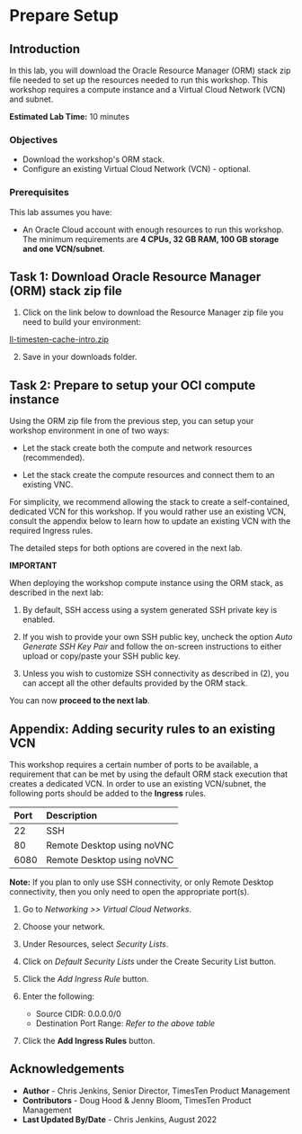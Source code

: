 # Prepare Setup

## Introduction

In this lab, you will download the Oracle Resource Manager (ORM) stack zip file needed to set up the resources needed to run this workshop. This workshop requires a compute instance and a Virtual Cloud Network (VCN) and subnet.

**Estimated Lab Time:** 10 minutes

### Objectives

-   Download the workshop's ORM stack.
-   Configure an existing Virtual Cloud Network (VCN) - optional.

### Prerequisites

This lab assumes you have:

- An Oracle Cloud account with enough resources to run this workshop. The minimum requirements are **4 CPUs, 32 GB RAM, 100 GB storage and one VCN/subnet**.

## Task 1: Download Oracle Resource Manager (ORM) stack zip file

1.  Click on the link below to download the Resource Manager zip file you need to build your environment:

 [ll-timesten-cache-intro.zip](https://objectstorage.us-ashburn-1.oraclecloud.com/p/zXF3WR--V6CG3ZmB1vgQcEcYYidDhuejeplM9oBUwiYGs-7BnN4YI2_TLVY82_-b/n/natdsecurity/b/stack/o/ll-timesten-cache-intro.zip)

2.  Save in your downloads folder.



## Task 2: Prepare to setup your OCI compute instance

Using the ORM zip file from the previous step, you can setup your workshop environment in one of two ways:

- Let the stack create both the compute and network resources (recommended).

- Let the stack create the compute resources and connect them to an existing VNC.

For simplicity, we recommend allowing the stack to create a self-contained, dedicated VCN for this workshop. If you would rather use an existing VCN, consult the appendix below to learn how to update an existing VCN with the required Ingress rules.

The detailed steps for both options are covered in the next lab.

**IMPORTANT**

When deploying the workshop compute instance using the ORM stack, as described in the next lab:

1. By default, SSH access using a system generated SSH private key is enabled.

2. If you wish to provide your own SSH public key, uncheck the option *Auto Generate SSH Key Pair* and follow the on-screen instructions to either upload or copy/paste your SSH public key.  

3. Unless you wish to customize SSH connectivity as described in (2), you can accept all the other defaults provided by the ORM stack.

You can now **proceed to the next lab**.

## Appendix: Adding security rules to an existing VCN

This workshop requires a certain number of ports to be available, a requirement that can be met by using the default ORM stack execution that creates a dedicated VCN. In order to use an existing VCN/subnet, the following ports should be added to the **Ingress** rules.

| Port           |Description                            |
| :------------- | :------------------------------------ |
| 22             | SSH                                   |
| 80             | Remote Desktop using noVNC            |
| 6080           | Remote Desktop using noVNC            |

**Note:** If you plan to only use SSH connectivity, or only Remote Desktop connectivity, then you only need to open the appropriate port(s).


1.  Go to *Networking >> Virtual Cloud Networks*.

2.  Choose your network.

3.  Under Resources, select *Security Lists*.

4.  Click on *Default Security Lists* under the Create Security List button.

5.  Click the *Add Ingress Rule* button.

6.  Enter the following:
    - Source CIDR: 0.0.0.0/0
    - Destination Port Range: *Refer to the above table*

7.  Click the **Add Ingress Rules** button.

## Acknowledgements

* **Author** - Chris Jenkins, Senior Director, TimesTen Product Management
* **Contributors** -  Doug Hood & Jenny Bloom, TimesTen Product Management
* **Last Updated By/Date** - Chris Jenkins, August 2022
